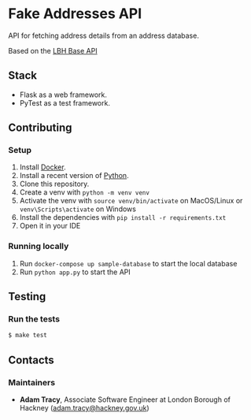 # Fake Addresses API

API for fetching address details from an address database.

Based on the [LBH Base API](https://github.com/LBHackney-IT/lbh-base-api)

## Stack

- Flask as a web framework.
- PyTest as a test framework.

## Contributing

### Setup

1. Install [Docker][docker-download].
2. Install a recent version of [Python][python-install].
3. Clone this repository.
4. Create a venv with `python -m venv venv`
5. Activate the venv with `source venv/bin/activate` on MacOS/Linux or `venv\Scripts\activate` on Windows
6. Install the dependencies with `pip install -r requirements.txt`
7. Open it in your IDE


### Running locally

1. Run `docker-compose up sample-database` to start the local database
2. Run `python app.py` to start the API

## Testing

### Run the tests

```sh
$ make test
```

## Contacts

### Maintainers

- **Adam Tracy**, Associate Software Engineer at London Borough of Hackney (adam.tracy@hackney.gov.uk)

[docker-download]: https://www.docker.com/products/docker-desktop
[python-install]: https://www.python.org/downloads/
